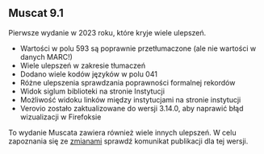 ## Muscat 9.1

Pierwsze wydanie w 2023 roku, które kryje wiele ulepszeń.

* Wartości w polu 593 są poprawnie przetłumaczone (ale nie wartości w danych MARC!)
* Wiele ulepszeń w zakresie tłumaczeń
* Dodano wiele kodów języków w polu 041
* Różne ulepszenia sprawdzania poprawności formalnej rekordów
* Widok siglum biblioteki na stronie Instytucji
* Możliwość widoku linków między instytucjami na stronie instytucji
* Verovio zostało zaktualizowane do wersji 3.14.0, aby naprawić błąd wizualizacji w Firefoksie

To wydanie Muscata zawiera również wiele innych ulepszeń. W celu zapoznania się ze [zmianami](https://github.com/rism-ch/muscat/blob/master/CHANGELOG) sprawdź komunikat publikacji dla tej wersji.
